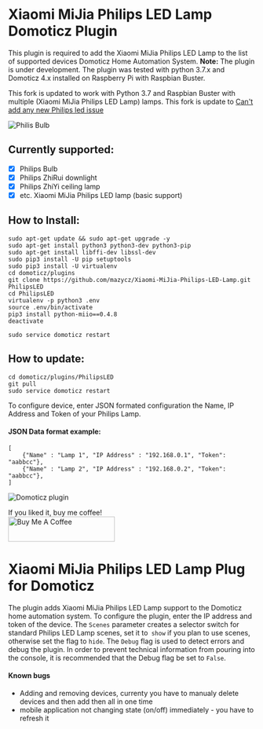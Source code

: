 # Xiaomi MiJia Philips LED Lamp Domoticz Plugin

This plugin is required to add the Xiaomi MiJia Philips LED Lamp to the list of supported devices Domoticz Home Automation System. **Note:** The plugin is under development. The plugin was tested with python 3.7.x and Domoticz 4.x installed on Raspberry Pi with Raspbian Buster.

This fork is updated to work with Python 3.7 and Raspbian Buster with multiple (Xiaomi MiJia Philips LED Lamp) lamps.
This fork is update to [Can't add any new Philips led issue](https://github.com/Whilser/Xiaomi-MiJia-Philips-LED-Lamp/issues/6) 

![Philis Bulb](https://github.com/mazycz/Xiaomi-MiJia-Philips-LED-Lamp/raw/master/images/PhilipsBulb.png)

## Currently supported:

- [x] Philips Bulb
- [x] Philips ZhiRui downlight
- [x] Philips ZhiYi ceiling lamp
- [x] etc. Xiaomi MiJia Philips LED lamp (basic support)

## How to Install:

    sudo apt-get update && sudo apt-get upgrade -y
    sudo apt-get install python3 python3-dev python3-pip
    sudo apt-get install libffi-dev libssl-dev
    sudo pip3 install -U pip setuptools
    sudo pip3 install -U virtualenv
    cd domoticz/plugins
    git clone https://github.com/mazycz/Xiaomi-MiJia-Philips-LED-Lamp.git PhilipsLED
    cd PhilipsLED
    virtualenv -p python3 .env
    source .env/bin/activate
    pip3 install python-miio==0.4.8
    deactivate

    sudo service domoticz restart

## How to update:

    cd domoticz/plugins/PhilipsLED
    git pull
    sudo service domoticz restart

To configure device, enter JSON formated configuration the Name, IP Address and Token of your Philips Lamp.
#### JSON Data format example: 

    [
        {"Name" : "Lamp 1", "IP Address" : "192.168.0.1", "Token": "aabbcc"},
        {"Name" : "Lamp 2", "IP Address" : "192.168.0.2", "Token": "aabbcc"},
    ]


![Domoticz plugin](https://github.com/mazycz/Xiaomi-MiJia-Philips-LED-Lamp/raw/master/images/DomoticzUnit.png)

If you liked it, buy me coffee! <br>
<a href="https://www.buymeacoffee.com/96izNco" target="_blank"><img src="https://cdn.buymeacoffee.com/buttons/default-yellow.png" alt="Buy Me A Coffee" style="height: 51px !important;width: 217px !important;" ></a>


# Xiaomi MiJia Philips LED Lamp Plug for Domoticz

The plugin adds Xiaomi MiJia Philips LED Lamp support to the Domoticz home automation system. To configure the plugin, enter the IP address and token of the device. The `Scenes` parameter creates a selector switch for standard Philips LED Lamp scenes, set it to` show` if you plan to use scenes, otherwise set the flag to `hide`. The `Debug` flag is used to detect errors and debug the plugin. In order to prevent technical information from pouring into the console, it is recommended that the Debug flag be set to `False`.

#### Known bugs
- Adding and removing devices, currenty you have to manualy delete devices and then add then all in one time
- mobile application not changing state (on/off) immediately - you have to refresh it